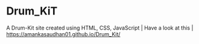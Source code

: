 # Drum_KiT
A Drum-Kit site created using HTML, CSS, JavaScript |
Have a  look at this |
https://amankasaudhan01.github.io/Drum_Kit/
